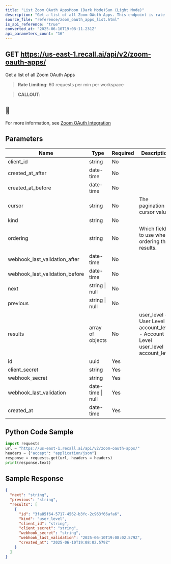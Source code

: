 ```yaml
---
title: "List Zoom OAuth AppsMoon (Dark Mode)Sun (Light Mode)"
description: "Get a list of all Zoom OAuth Apps. This endpoint is rate limited to: 60 requests per min per workspace"
source_file: "reference/zoom_oauth_apps_list.html"
is_api_reference: "true"
converted_at: "2025-06-10T19:08:11.231Z"
api_parameters_count: "16"
---
```

## GET https://us-east-1.recall.ai/api/v2/zoom-oauth-apps/

Get a list of all Zoom OAuth Apps

> **Rate Limiting**: 60 requests per min per workspace

> **CALLOUT**:

## 📘

For more information, see [Zoom OAuth Integration](/docs/zoom-oauth-integration.md)
## Parameters

| Name | Type | Required | Description |
| --- | --- | --- | --- |
| client_id | string | No |  |
| created_at_after | date-time | No |  |
| created_at_before | date-time | No |  |
| cursor | string | No | The pagination cursor value. |
| kind | string | No |  |
| ordering | string | No | Which field to use when ordering the results. |
| webhook_last_validation_after | date-time | No |  |
| webhook_last_validation_before | date-time | No |  |
| next | string \| null | No |  |
| previous | string \| null | No |  |
| results | array of objects | No | user_level - User Level account_level - Account Level  user_level account_level |
| id | uuid | Yes |  |
| client_secret | string | Yes |  |
| webhook_secret | string | Yes |  |
| webhook_last_validation | date-time \| null | Yes |  |
| created_at | date-time | Yes |  |

## Python Code Sample

```python
import requests
url = "https://us-east-1.recall.ai/api/v2/zoom-oauth-apps/"
headers = {"accept": "application/json"}
response = requests.get(url, headers = headers)
print(response.text)
```

## Sample Response

```json
{
  "next": "string",
  "previous": "string",
  "results": [
    {
      "id": "3fa85f64-5717-4562-b3fc-2c963f66afa6",
      "kind": "user_level",
      "client_id": "string",
      "client_secret": "string",
      "webhook_secret": "string",
      "webhook_last_validation": "2025-06-10T19:08:02.579Z",
      "created_at": "2025-06-10T19:08:02.579Z"
    }
  ]
}
```
